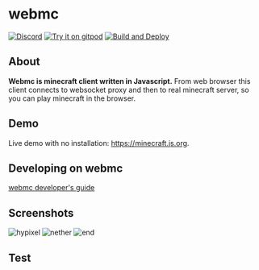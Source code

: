 # webmc

[![Discord](https://img.shields.io/badge/chat-on%20discord-brightgreen.svg)](https://discord.gg/h6DQzDx2G7)
[![Try it on gitpod](https://img.shields.io/badge/try-on%20gitpod-brightgreen.svg)](https://gitpod.io/#https://github.com/michaljaz/web-minecraft)
[![Build and Deploy](https://github.com/michaljaz/web-minecraft/actions/workflows/github-pages.yaml/badge.svg)](https://github.com/michaljaz/web-minecraft/actions/workflows/github-pages.yaml)
## About

**Webmc is minecraft client written in Javascript.** From web browser this client connects to websocket proxy and then to real minecraft server, so you can play minecraft in the browser.

## Demo
Live demo with no installation: https://minecraft.js.org.


## Developing on webmc

[webmc developer's guide](https://github.com/michaljaz/webmc/blob/master/docs/DEVELOPMENT.md)

## Screenshots
![hypixel](https://github.com/michaljaz/webmc/blob/master/.github/hypixel.png "hypixel")
![nether](https://github.com/michaljaz/webmc/blob/master/.github/nether.png "nether")
![end](https://github.com/michaljaz/webmc/blob/master/.github/end.png "end")

## Test
